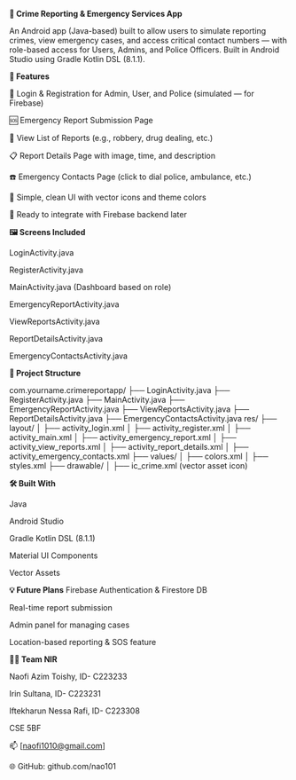 **📱 Crime Reporting & Emergency Services App**

An Android app (Java-based) built to allow users to simulate reporting crimes, view emergency cases, and access critical contact numbers — with role-based access for Users, Admins, and Police Officers.
Built in Android Studio using Gradle Kotlin DSL (8.1.1).

**🚀 Features**

🔐 Login & Registration for Admin, User, and Police (simulated — for  Firebase)

🆘 Emergency Report Submission Page

📄 View List of Reports (e.g., robbery, drug dealing, etc.)

📋 Report Details Page with image, time, and description

☎️ Emergency Contacts Page (click to dial police, ambulance, etc.)

🎨 Simple, clean UI with vector icons and theme colors

🔌 Ready to integrate with Firebase backend later

**🖼️ Screens Included**

LoginActivity.java

RegisterActivity.java

MainActivity.java (Dashboard based on role)

EmergencyReportActivity.java

ViewReportsActivity.java

ReportDetailsActivity.java

EmergencyContactsActivity.java

**📂 Project Structure**


com.yourname.crimereportapp/
├── LoginActivity.java
├── RegisterActivity.java
├── MainActivity.java
├── EmergencyReportActivity.java
├── ViewReportsActivity.java
├── ReportDetailsActivity.java
├── EmergencyContactsActivity.java
res/
├── layout/
│   ├── activity_login.xml
│   ├── activity_register.xml
│   ├── activity_main.xml
│   ├── activity_emergency_report.xml
│   ├── activity_view_reports.xml
│   ├── activity_report_details.xml
│   ├── activity_emergency_contacts.xml
├── values/
│   ├── colors.xml
│   ├── styles.xml
├── drawable/
│   ├── ic_crime.xml (vector asset icon)


**🛠️ Built With**

Java

Android Studio

Gradle Kotlin DSL (8.1.1)

Material UI Components

Vector Assets




**💡 Future Plans**
Firebase Authentication & Firestore DB

Real-time report submission

Admin panel for managing cases

Location-based reporting & SOS feature

**🧑‍💻 Team NIR**

Naofi Azim Toishy, ID- C223233

Irin Sultana, ID- C223231

Iftekharun Nessa Rafi, ID- C223308

CSE 5BF

📫 [naofi1010@gmail.com]

🌐 GitHub: github.com/nao101
